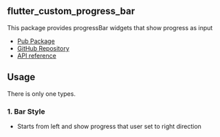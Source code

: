 ## flutter_custom_progress_bar

This package provides progressBar widgets that show progress as input


- [Pub Package](https://pub.dev/packages/flutter_custom_progress_bar)
- [GitHub Repository](https://github.com/jgwng/flutter_custom_progress_bar)
- [API reference](https://pub.dev/documentation/flutter_custom_progress_bar/latest/)


## Usage
There is only one types.

### 1. Bar Style
- Starts from left and show progress that user set to right direction

